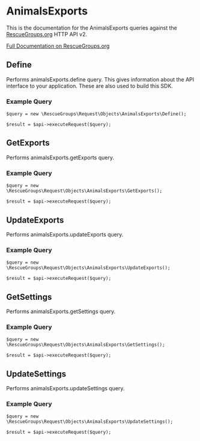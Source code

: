 # AnimalsExports

This is the documentation for the AnimalsExports queries against the [RescueGroups.org](https://www.rescuegroups.org/) HTTP API v2.

[Full Documentation on RescueGroups.org](https://userguide.rescuegroups.org/display/APIDG/Object+definitions#Objectdefinitions-animalsExports)

## Define






Performs animalsExports.define query. This gives information about the API interface to your application. These are also used to build this SDK.

### Example Query

    $query = new \RescueGroups\Request\Objects\AnimalsExports\Define();

    $result = $api->executeRequest($query);


## GetExports







Performs animalsExports.getExports query.

### Example Query

    $query = new \RescueGroups\Request\Objects\AnimalsExports\GetExports();

    $result = $api->executeRequest($query);


## UpdateExports







Performs animalsExports.updateExports query.

### Example Query

    $query = new \RescueGroups\Request\Objects\AnimalsExports\UpdateExports();

    $result = $api->executeRequest($query);


## GetSettings







Performs animalsExports.getSettings query.

### Example Query

    $query = new \RescueGroups\Request\Objects\AnimalsExports\GetSettings();

    $result = $api->executeRequest($query);


## UpdateSettings







Performs animalsExports.updateSettings query.

### Example Query

    $query = new \RescueGroups\Request\Objects\AnimalsExports\UpdateSettings();

    $result = $api->executeRequest($query);


